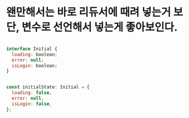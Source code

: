 # 왠만해서는 바로 리듀서에 때려 넣는거 보단, 변수로 선언해서 넣는게 좋아보인다.

```js

interface Initial {
  loading: boolean;
  error: null;
  isLogin: boolean;
}


const initialState: Initial = {
  loading: false,
  error: null,
  isLogin: false,
};
```
